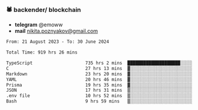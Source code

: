 ### 🕷 backender/ blockchain
- **telegram** @emoww
- **mail** nikita.poznyakov@gmail.com

<!--START_SECTION:waka-->

```txt
From: 21 August 2023 - To: 30 June 2024

Total Time: 919 hrs 26 mins

TypeScript                    735 hrs 2 mins  ████████████████████░░░░░   79.92 %
C                             27 hrs 13 mins  ▓░░░░░░░░░░░░░░░░░░░░░░░░   02.96 %
Markdown                      23 hrs 20 mins  ▓░░░░░░░░░░░░░░░░░░░░░░░░   02.54 %
YAML                          20 hrs 46 mins  ▓░░░░░░░░░░░░░░░░░░░░░░░░   02.26 %
Prisma                        19 hrs 35 mins  ▓░░░░░░░░░░░░░░░░░░░░░░░░   02.13 %
JSON                          17 hrs 31 mins  ▒░░░░░░░░░░░░░░░░░░░░░░░░   01.91 %
.env file                     10 hrs 52 mins  ▒░░░░░░░░░░░░░░░░░░░░░░░░   01.18 %
Bash                          9 hrs 59 mins   ▒░░░░░░░░░░░░░░░░░░░░░░░░   01.09 %
```

<!--END_SECTION:waka-->




